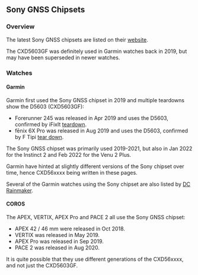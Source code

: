 ## Sony GNSS Chipsets

### Overview

The latest Sony GNSS chipsets are listed on their [website](https://www.sony-semicon.com/en/products/lsi-ic/gps.html).

The CXD5603GF was definitely used in Garmin watches back in 2019, but may have been superseded in newer watches.



### Watches

#### Garmin

Garmin first used the Sony GNSS chipset in 2019 and multiple teardowns show the D5603 (CXD5603GF):

- Forerunner 245 was released in Apr 2019 and uses the D5603, confirmed by iFixIt [teardown](https://www.ifixit.com/Teardown/Garmin+Forerunner+245+Music+Teardown/150396?srsltid=AfmBOoqg114zv10EakWr_a1-HPvIx9ZS2-FD9lbg5X57jVdyvS60z2Vz).
- fēnix 6X Pro was released in Aug 2019 and uses the D5603, confirmed by F Tipi [tear down](http://www.f-blog.info/garmin-fenix-6x-pro-disassembly-or-teardown-whatever-you-say/).

The Sony GNSS chipset was primarily used 2019-2021, but also in Jan 2022 for the Instinct 2 and Feb 2022 for the Venu 2 Plus.

Garmin have hinted at slightly different versions of the Sony chipset over time, hence CXD56xxxx being written in these pages.

Several of the Garmin watches using the Sony chipset are also listed by [DC Rainmaker](https://www.dcrainmaker.com/2021/01/gps-accuracy-impacting-devices.html).



#### COROS

The APEX, VERTIX, APEX Pro and PACE 2 all use the Sony GNSS chipset:

- APEX 42 / 46 mm were released in Oct 2018.
- VERTIX was released in May 2019.
- APEX Pro was released in Sep 2019.
- PACE 2 was released in Aug 2020.

It is quite possible that they use different generations of the CXD56xxxx, and not just the CXD5603GF.

